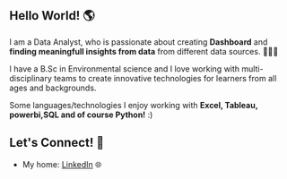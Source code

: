 

## Hello World! 🌎 

I am a Data Analyst, who is passionate about creating **Dashboard** and **finding meaningfull insights from data** from different data sources. 👨🏻‍💻

I have a B.Sc in Environmental science and I love working with multi-disciplinary teams to create innovative technologies for learners from all ages and backgrounds. 

Some languages/technologies I enjoy working with **Excel, Tableau, powerbi,SQL and of course Python!** :)  


## Let's Connect! 🤝

- My home: <a href="https://www.linkedin.com/in/muksana/">LinkedIn</a> 🌐



<!--
**muksanakhatun/muksanakhatun** is a ✨ _special_ ✨ repository because its `README.md` (this file) appears on your GitHub profile.

Here are some ideas to get you started:

- 🔭 I’m currently working on ...
- 🌱 I’m currently learning ...
- 👯 I’m looking to collaborate on ...
- 🤔 I’m looking for help with ...
- 💬 Ask me about ...
- 📫 How to reach me: ...
- 😄 Pronouns: ...
- ⚡ Fun fact: ...
-->
